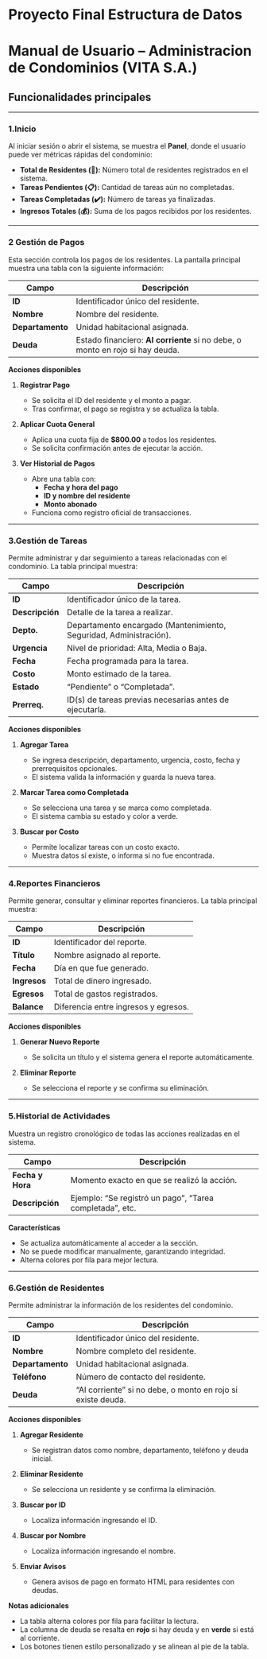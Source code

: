 # Proyecto Final Estructura de Datos


# Manual de Usuario – Administracion de Condominios (VITA S.A.)

##  Funcionalidades principales

---

### **1.Inicio**

Al iniciar sesión o abrir el sistema, se muestra el **Panel**, donde el usuario puede ver métricas rápidas del condominio:

- **Total de Residentes (👤):** Número total de residentes registrados en el sistema.  
- **Tareas Pendientes (📋):** Cantidad de tareas aún no completadas.  
- **Tareas Completadas (✔️):** Número de tareas ya finalizadas.  
- **Ingresos Totales (💰):** Suma de los pagos recibidos por los residentes.  

---

### **2 Gestión de Pagos**

Esta sección controla los pagos de los residentes. La pantalla principal muestra una tabla con la siguiente información:

| **Campo**       | **Descripción**                                                  |
|------------------|------------------------------------------------------------------|
| **ID**           | Identificador único del residente.                               |
| **Nombre**       | Nombre del residente.                                            |
| **Departamento** | Unidad habitacional asignada.                                    |
| **Deuda**        | Estado financiero: **Al corriente** si no debe, o monto en rojo si hay deuda. |

**Acciones disponibles**  
1. **Registrar Pago**  
   - Se solicita el ID del residente y el monto a pagar.  
   - Tras confirmar, el pago se registra y se actualiza la tabla.  

2. **Aplicar Cuota General**  
   - Aplica una cuota fija de **$800.00** a todos los residentes.  
   - Se solicita confirmación antes de ejecutar la acción.  

3. **Ver Historial de Pagos**  
   - Abre una tabla con:  
     - **Fecha y hora del pago**  
     - **ID y nombre del residente**  
     - **Monto abonado**  
   - Funciona como registro oficial de transacciones.  

---

### **3.Gestión de Tareas**

Permite administrar y dar seguimiento a tareas relacionadas con el condominio. La tabla principal muestra:

| **Campo**        | **Descripción**                                                    |
|------------------|--------------------------------------------------------------------|
| **ID**           | Identificador único de la tarea.                                    |
| **Descripción**   | Detalle de la tarea a realizar.                                    |
| **Depto.**        | Departamento encargado (Mantenimiento, Seguridad, Administración). |
| **Urgencia**      | Nivel de prioridad: Alta, Media o Baja.                             |
| **Fecha**         | Fecha programada para la tarea.                                     |
| **Costo**         | Monto estimado de la tarea.                                         |
| **Estado**        | “Pendiente” o “Completada”.                                         |
| **Prerreq.**      | ID(s) de tareas previas necesarias antes de ejecutarla.            |

**Acciones disponibles**  
1. **Agregar Tarea**  
   - Se ingresa descripción, departamento, urgencia, costo, fecha y prerrequisitos opcionales.  
   - El sistema valida la información y guarda la nueva tarea.  

2. **Marcar Tarea como Completada**  
   - Se selecciona una tarea y se marca como completada.  
   - El sistema cambia su estado y color a verde.  

3. **Buscar por Costo**  
   - Permite localizar tareas con un costo exacto.  
   - Muestra datos si existe, o informa si no fue encontrada.  

---

### **4.Reportes Financieros**

Permite generar, consultar y eliminar reportes financieros. La tabla principal muestra:

| **Campo**      | **Descripción**                       |
|----------------|----------------------------------------|
| **ID**         | Identificador del reporte.             |
| **Título**     | Nombre asignado al reporte.            |
| **Fecha**      | Día en que fue generado.               |
| **Ingresos**   | Total de dinero ingresado.             |
| **Egresos**    | Total de gastos registrados.           |
| **Balance**    | Diferencia entre ingresos y egresos.   |

**Acciones disponibles**  
1. **Generar Nuevo Reporte**  
   - Se solicita un título y el sistema genera el reporte automáticamente.  

2. **Eliminar Reporte**  
   - Se selecciona el reporte y se confirma su eliminación.  

---

### **5.Historial de Actividades**

Muestra un registro cronológico de todas las acciones realizadas en el sistema.  

| **Campo**         | **Descripción**                                                 |
|-------------------|-----------------------------------------------------------------|
| **Fecha y Hora**   | Momento exacto en que se realizó la acción.                     |
| **Descripción**    | Ejemplo: “Se registró un pago”, “Tarea completada”, etc.         |

**Características**  
- Se actualiza automáticamente al acceder a la sección.  
- No se puede modificar manualmente, garantizando integridad.  
- Alterna colores por fila para mejor lectura.  

---

### **6.Gestión de Residentes**

Permite administrar la información de los residentes del condominio.  

| **Campo**        | **Descripción**                                             |
|------------------|-------------------------------------------------------------|
| **ID**           | Identificador único del residente.                           |
| **Nombre**       | Nombre completo del residente.                               |
| **Departamento** | Unidad habitacional asignada.                                |
| **Teléfono**     | Número de contacto del residente.                            |
| **Deuda**        | “Al corriente” si no debe, o monto en rojo si existe deuda.  |

**Acciones disponibles**  
1. **Agregar Residente**  
   - Se registran datos como nombre, departamento, teléfono y deuda inicial.  

2. **Eliminar Residente**  
   - Se selecciona un residente y se confirma la eliminación.  

3. **Buscar por ID**  
   - Localiza información ingresando el ID.  

4. **Buscar por Nombre**  
   - Localiza información ingresando el nombre.  

5. **Enviar Avisos**  
   - Genera avisos de pago en formato HTML para residentes con deudas.  

**Notas adicionales**  
- La tabla alterna colores por fila para facilitar la lectura.  
- La columna de deuda se resalta en **rojo** si hay deuda y en **verde** si está al corriente.  
- Los botones tienen estilo personalizado y se alinean al pie de la tabla.
